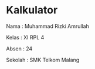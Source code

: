 # Kalkulator

Nama  : Muhammad Rizki Amrullah

Kelas : XI RPL 4

Absen : 24

Sekolah : SMK Telkom Malang
